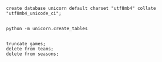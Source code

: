 
    create database unicorn default charset "utf8mb4" collate "utf8mb4_unicode_ci";


    python -m unicorn.create_tables


    truncate games;
    delete from teams;
    delete from seasons;
